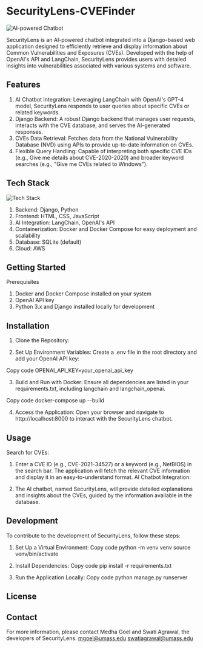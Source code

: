 # SecurityLens-CVEFinder

![AI-powered Chatbot](/Users/medhagoel/Downloads/Django_folder/SecurityLens-CVEFinder/SecurityLens/static/images/AI_1.jpeg "SecurityLens Chatbot")

SecurityLens is an AI-powered chatbot integrated into a Django-based web application designed to efficiently retrieve and display information about Common Vulnerabilities and Exposures (CVEs). Developed with the help of OpenAI's API and LangChain, SecurityLens provides users with detailed insights into vulnerabilities associated with various systems and software.

## Features

1. AI Chatbot Integration: Leveraging LangChain with OpenAI's GPT-4 model, SecurityLens responds to user queries about specific CVEs or related keywords.
2. Django Backend: A robust Django backend that manages user requests, interacts with the CVE database, and serves the AI-generated responses.
3. CVEs Data Retrieval: Fetches data from the National Vulnerability Database (NVD) using APIs to provide up-to-date information on CVEs.
4. Flexible Query Handling: Capable of interpreting both specific CVE IDs (e.g., Give me details about CVE-2020-2020) and broader keyword searches (e.g., "Give me CVEs related to Windows").

## Tech Stack

![Tech Stack](/Users/medhagoel/Downloads/Django_folder/SecurityLens-CVEFinder/SecurityLens/static/images/AI_2.jpeg "Django, Python, Docker, AWS")

1. Backend: Django, Python
2. Frontend: HTML, CSS, JavaScript
3. AI Integration: LangChain, OpenAI's API
4. Containerization: Docker and Docker Compose for easy deployment and scalability
5. Database: SQLite (default)
6. Cloud: AWS


## Getting Started
Prerequisites
1. Docker and Docker Compose installed on your system
2. OpenAI API key
3. Python 3.x and Django installed locally for development

## Installation
1. Clone the Repository:

<!--Copy code
git clone https://github.com/yourusername/SecurityLens.git
cd SecurityLens -->

2. Set Up Environment Variables: 
Create a .env file in the root directory and add your OpenAI API key:

Copy code 
OPENAI_API_KEY=your_openai_api_key

3. Build and Run with Docker: 
Ensure all dependencies are listed in your requirements.txt, including langchain and langchain_openai.

Copy code
docker-compose up --build

4. Access the Application: 
Open your browser and navigate to http://localhost:8000 to interact with the SecurityLens chatbot.


## Usage
Search for CVEs:

1. Enter a CVE ID (e.g., CVE-2021-34527) or a keyword (e.g., NetBIOS) in the search bar.
The application will fetch the relevant CVE information and display it in an easy-to-understand format.
AI Chatbot Integration:

2. The AI chatbot, named SecurityLens, will provide detailed explanations and insights about the CVEs, guided by the information available in the database.

## Development
To contribute to the development of SecurityLens, follow these steps:

1. Set Up a Virtual Environment:
Copy code
python -m venv venv
source venv/bin/activate  <!-- On Windows use `venv\Scripts\activate` -->

2. Install Dependencies:
Copy code
pip install -r requirements.txt

3. Run the Application Locally:
Copy code
python manage.py runserver


## License
<!--This project is licensed under the MIT License. -->

## Contact
For more information, please contact Medha Goel and Swati Agrawal, the developers of SecurityLens.
mgoel@umass.edu
swatiagrawal@umass.edu